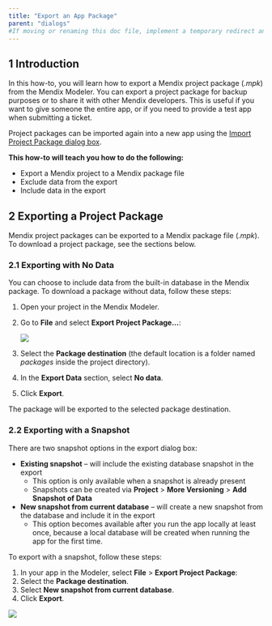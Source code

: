 ```yaml
---
title: "Export an App Package"
parent: "dialogs"
#If moving or renaming this doc file, implement a temporary redirect and let the respective team know they should update the URL in the product. See Mapping to Products for more details.
---
```


## 1 Introduction
In this how-to, you will learn how to export a Mendix project package (*.mpk*) from the Mendix Modeler. You can export a project package for backup purposes or to share it with other Mendix developers. This is useful if you want to give someone the entire app, or if you  need to provide a test app when submitting a ticket.

Project packages can be imported again into a new app using the [Import Project Package dialog box](import-project-package-dialog).

**This how-to will teach you how to do the following:**

* Export a Mendix project to a Mendix package file
* Exclude data from the export
* Include data in the export

## 2 Exporting a Project Package

Mendix project packages can be exported to a Mendix package file (*.mpk*). To download a project package, see the sections below.

### 2.1 Exporting with No Data

You can choose to include data from the built-in database in the Mendix package. To download a package without data, follow these steps:

1. Open your project in the Mendix Modeler.
2. Go to **File** and select **Export Project Package...**:

	![](attachments/export-a-project-package/exportpp.png)

4. Select the **Package destination** (the default location is a folder named *packages* inside the project directory).
5. In the **Export Data** section, select **No data**.
6. Click **Export**.

The package will be exported to the selected package destination.

### 2.2 Exporting with a Snapshot

There are two snapshot options in the export dialog box:

* **Existing snapshot** – will include the existing database snapshot in the export
	* This option is only available when a snapshot is already present
	* Snapshots can be created via **Project** > **More Versioning** > **Add Snapshot of Data**
* **New snapshot from current database** – will create a new snapshot from the database and include it in the export
	* This option becomes available after you run the app locally at least once, because a local database will be created when running the app for the first time.

To export with a snapshot, follow these steps:

1. In your app in the Modeler, select **File** > **Export Project Package**:
2. Select the **Package destination**.
3. Select **New snapshot from current database**.
4. Click **Export**.

![](attachments/export-a-project-package/snapshotincluded.png)
